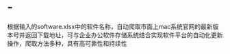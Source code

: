 # -
根据输入的software.xlsx中的软件名称，自动爬取市面上mac系统官网的最新版本号并返回下载地址，可与企业办公软件存储系统结合实现软件平台的自动化更新操作，爬取方法多种，具有高可靠性和持续性
